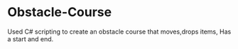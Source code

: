 # Obstacle-Course
Used C# scripting to create an obstacle course that moves,drops items, Has a start and end.
